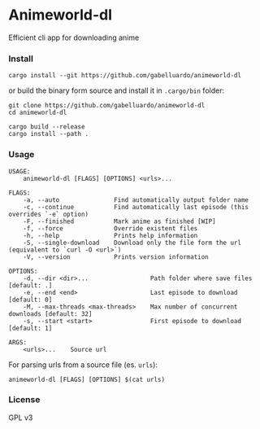 # Animeworld-dl

Efficient cli app for downloading anime

### Install

```
cargo install --git https://github.com/gabelluardo/animeworld-dl
```

or build the binary form source and install it in `.cargo/bin` folder:

```
git clone https://github.com/gabelluardo/animeworld-dl
cd animeworld-dl

cargo build --release
cargo install --path .
```

### Usage

```
USAGE:
    animeworld-dl [FLAGS] [OPTIONS] <urls>...

FLAGS:
    -a, --auto               Find automatically output folder name
    -c, --continue           Find automatically last episode (this overrides `-e` option)
    -F, --finished           Mark anime as finished [WIP]
    -f, --force              Override existent files
    -h, --help               Prints help information
    -S, --single-download    Download only the file form the url (equivalent to `curl -O <url>`)
    -V, --version            Prints version information

OPTIONS:
    -d, --dir <dir>...                 Path folder where save files [default: .]
    -e, --end <end>                    Last episode to download [default: 0]
    -M, --max-threads <max-threads>    Max number of concurrent downloads [default: 32]
    -s, --start <start>                First episode to download [default: 1]

ARGS:
    <urls>...    Source url
```

For parsing urls from a source file (es. `urls`):

```
animeworld-dl [FLAGS] [OPTIONS] $(cat urls)
```

### License

GPL v3
